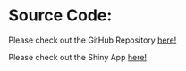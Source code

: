 # Source Code:

Please check out the GitHub Repository [here!](https://github.com/Kkaho0/FIFA_22)

Please check out the Shiny App [here!](https://kkaho0.shinyapps.io/FIFA_22/)
